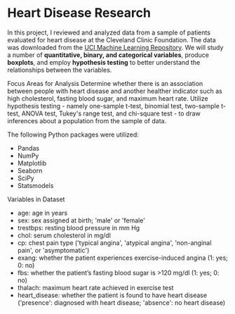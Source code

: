 # Heart Disease Research

In this project, I reviewed and analyzed data from a sample of patients evaluated for heart disease at the Cleveland Clinic Foundation. The data was downloaded from the [UCI Machine Learning Repository](https://archive.ics.uci.edu/ml/datasets/Heart+Disease). We will study a number of **quantitative, binary, and categorical variables**, produce **boxplots**, and employ **hypothesis testing** to better understand the relationships between the variables.

Focus Areas for Analysis
Determine whether there is an association between people with heart disease and another healther indicator such as high cholesterol, fasting blood sugar, and maximum heart rate.
Utilize hypothesis testing - namely one-sample t-test, binomial test, two-sample t-test, ANOVA test, Tukey's range test, and chi-square test - to draw inferences about a population from the sample of data.

The following Python packages were utilized:
- Pandas
- NumPy
- Matplotlib
- Seaborn
- SciPy
- Statsmodels

Variables in Dataset
- age: age in years
- sex: sex assigned at birth; 'male' or 'female'
- trestbps: resting blood pressure in mm Hg
- chol: serum cholesterol in mg/dl
- cp: chest pain type ('typical angina', 'atypical angina', 'non-anginal pain', or 'asymptomatic')
- exang: whether the patient experiences exercise-induced angina (1: yes; 0: no)
- fbs: whether the patient’s fasting blood sugar is >120 mg/dl (1: yes; 0: no)
- thalach: maximum heart rate achieved in exercise test
- heart_disease: whether the patient is found to have heart disease ('presence': diagnosed with heart disease; 'absence': no heart disease)
